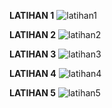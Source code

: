 **LATIHAN 1** 
![latihan1](https://drive.google.com/file/d/16OE_ZArCBBiPismOG6R6FqNKC1oQNIWh/view?usp=drive_link)

**LATIHAN 2**
![latihan2](https://drive.google.com/file/d/10rzQpGAsOIk4-DSrLgYDmrKXwlIi0fpF/view?usp=drive_link)

**LATIHAN 3**
![latihan3](https://drive.google.com/file/d/1T2lmRSum_UIJoNL7v04DAzBtYY3Dye5o/view?usp=drive_link)

**LATIHAN 4**
![latihan4](https://drive.google.com/file/d/191FFRVwfGCPz97hm4HiZypWEroAK3WtI/view?usp=drive_link)

**LATIHAN 5**
![latihan5](https://drive.google.com/file/d/11ts18ZYHDQSi9XlXiO-l_E-yg6m7FxhS/view?usp=drive_link)
